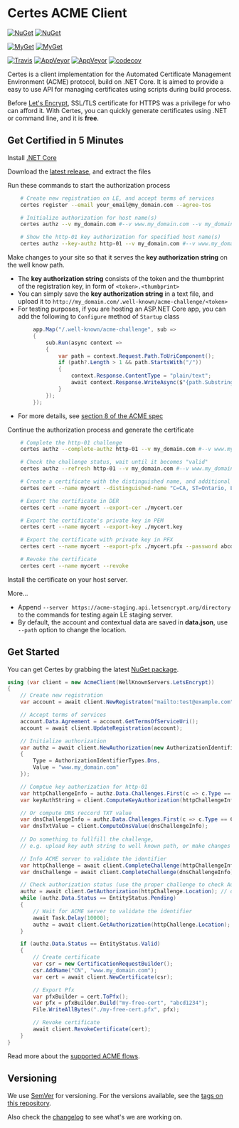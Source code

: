 # Certes ACME Client

[![NuGet](https://img.shields.io/nuget/v/certes.svg)](https://www.nuget.org/packages/certes/)
[![NuGet](https://img.shields.io/nuget/dt/certes.svg)](https://www.nuget.org/packages/certes/)

[![MyGet](https://img.shields.io/myget/certes/v/certes.svg)](https://www.myget.org/feed/certes/package/nuget/Certes)
[![MyGet](https://img.shields.io/myget/certes/dt/certes.svg)](https://www.myget.org/feed/certes/package/nuget/Certes)

[![Travis](https://img.shields.io/travis/fszlin/certes.svg)](https://travis-ci.org/fszlin/certes)
[![AppVeyor](https://img.shields.io/appveyor/ci/fszlin/certes.svg)](https://ci.appveyor.com/project/fszlin/certes)
[![AppVeyor](https://img.shields.io/appveyor/tests/fszlin/certes.svg)](https://ci.appveyor.com/project/fszlin/certes)
[![codecov](https://codecov.io/gh/fszlin/certes/branch/master/graph/badge.svg)](https://codecov.io/gh/fszlin/certes)

Certes is a client implementation for the Automated Certificate Management
Environment (ACME) protocol, build on .NET Core. It is aimed to provide a easy
to use API for managing certificates using scripts during build process.

Before [Let's Encrypt](https://letsencrypt.org), SSL/TLS certificate for HTTPS
was a privilege for who can afford it. With Certes, you can quickly generate
certificates using .NET or command line, and it is **free**.

## Get Certified in 5 Minutes

Install [.NET Core](https://www.microsoft.com/net/core)

Download the [latest release](https://github.com/fszlin/certes/releases), 
   and extract the files

Run these commands to start the authorization process

```Bash
    # Create new registration on LE, and accept terms of services
    certes register --email your_email@my_domain.com --agree-tos

    # Initialize authorization for host name(s)
    certes authz --v my_domain.com #--v www.my_domain.com --v my_domain2.com

    # Show the http-01 key authorization for specified host name(s)
    certes authz --key-authz http-01 --v my_domain.com #--v www.my_domain.com --v my_domain2.com
```

Make changes to your site so that it serves the **key authorization string** 
   on the well know path.
  * The **key authorization string** consists of the token and the thumbprint
    of the registration key, in form of `<token>.<thumbprint>`
  * You can simply save the **key authorization string** in a text file, and
    upload it to `http://my_domain.com/.well-known/acme-challenge/<token>`
  * For testing purposes, if you are hosting an ASP.NET Core app, you can add
    the following to ```Configure``` method of ```Startup``` class

```C#
        app.Map("/.well-known/acme-challenge", sub =>
        {
            sub.Run(async context =>
            {
                var path = context.Request.Path.ToUriComponent();
                if (path?.Length > 1 && path.StartsWith("/"))
                {
                    context.Response.ContentType = "plain/text";
                    await context.Response.WriteAsync($"{path.Substring(1)}.<thumbprint>");
                }
            });
        });
```

  * For more details, see [section 8 of the ACME spec](https://tools.ietf.org/html/draft-ietf-acme-acme-07#section-8)

Continue the authorization process and generate the certificate

```Bash
    # Complete the http-01 challenge
    certes authz --complete-authz http-01 --v my_domain.com #--v www.my_domain.com --v my_domain2.com

    # Check the challenge status, wait until it becomes "valid"
    certes authz --refresh http-01 --v my_domain.com #--v www.my_domain.com --v my_domain2.com

    # Create a certificate with the distinguished name, and additional SAN names
    certes cert --name mycert --distinguished-name "C=CA, ST=Ontario, L=Toronto, O=Certes, OU=Dev, CN=my_domain.com" #--v www.my_domain.com --v my_domain2.com

    # Export the certificate in DER
    certes cert --name mycert --export-cer ./mycert.cer

    # Export the certificate's private key in PEM
    certes cert --name mycert --export-key ./mycert.key

    # Export the certificate with private key in PFX
    certes cert --name mycert --export-pfx ./mycert.pfx --password abcd1234

    # Revoke the certificate
    certes cert --name mycert --revoke
```

Install the certificate on your host server.

More...
  * Append ```--server https://acme-staging.api.letsencrypt.org/directory``` to the commands
    for testing again LE staging server.
  * By default, the account and contextual data are saved in **data.json**, 
    use ```--path``` option to change the location.

## Get Started

You can get Certes by grabbing the latest
[NuGet package](https://www.nuget.org/packages/Certes).

```C#
using (var client = new AcmeClient(WellKnownServers.LetsEncrypt))
{
    // Create new registration
    var account = await client.NewRegistraton("mailto:test@example.com");

    // Accept terms of services
    account.Data.Agreement = account.GetTermsOfServiceUri();
    account = await client.UpdateRegistration(account);

    // Initialize authorization
    var authz = await client.NewAuthorization(new AuthorizationIdentifier
    {
        Type = AuthorizationIdentifierTypes.Dns,
        Value = "www.my_domain.com"
    });

    // Comptue key authorization for http-01
    var httpChallengeInfo = authz.Data.Challenges.First(c => c.Type == ChallengeTypes.Http01);
    var keyAuthString = client.ComputeKeyAuthorization(httpChallengeInfo);

    // Or compute DNS reccord TXT value
    var dnsChallengeInfo = authz.Data.Challenges.First(c => c.Type == ChallengeTypes.Dns01);
    var dnsTxtValue = client.ComputeDnsValue(dnsChallengeInfo);
    
    // Do something to fullfill the challenge,
    // e.g. upload key auth string to well known path, or make changes to DNS

    // Info ACME server to validate the identifier
    var httpChallenge = await client.CompleteChallenge(httpChallengeInfo);
    var dnsChallenge = await client.CompleteChallenge(dnsChallengeInfo);

    // Check authorization status (use the proper challenge to check Authorization State)
    authz = await client.GetAuthorization(httpChallenge.Location); // or dnsChallenge.Location
    while (authz.Data.Status == EntityStatus.Pending)
    {
        // Wait for ACME server to validate the identifier
        await Task.Delay(10000);
        authz = await client.GetAuthorization(httpChallenge.Location);
    }

    if (authz.Data.Status == EntityStatus.Valid)
    {
        // Create certificate
        var csr = new CertificationRequestBuilder();
        csr.AddName("CN", "www.my_domain.com");
        var cert = await client.NewCertificate(csr);

        // Export Pfx
        var pfxBuilder = cert.ToPfx();
        var pfx = pfxBuilder.Build("my-free-cert", "abcd1234");
        File.WriteAllBytes("./my-free-cert.pfx", pfx);

        // Revoke certificate
        await client.RevokeCertificate(cert);
    }
}
```

Read more about the [supported ACME flows](implementation-status.md).

## Versioning

We use [SemVer](http://semver.org/) for versioning. For the versions available, see the [tags on this repository](https://github.com/fszlin/certes/tags). 

Also check the [changelog](CHANGELOG.md) to see what's we are working on.
